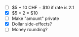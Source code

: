 * [ ] $5 + 10 CHF = $10 if rate is 2:1
* [x] $5 * 2 = $10
* [ ] Make "amount" private
* [x] Dollar side-effects?
* [ ] Money rounding?
